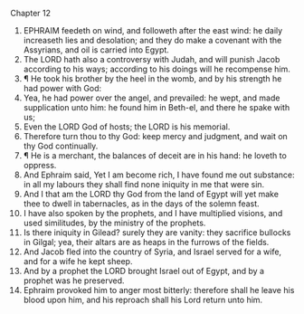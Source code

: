 

Chapter 12

1. EPHRAIM feedeth on wind, and followeth after the east wind: he daily increaseth lies and desolation; and they do make a covenant with the Assyrians, and oil is carried into Egypt.
2. The LORD hath also a controversy with Judah, and will punish Jacob according to his ways; according to his doings will he recompense him.
3. ¶ He took his brother by the heel in the womb, and by his strength he had power with God:
4. Yea, he had power over the angel, and prevailed: he wept, and made supplication unto him: he found him in Beth-el, and there he spake with us;
5. Even the LORD God of hosts; the LORD is his memorial.
6. Therefore turn thou to thy God: keep mercy and judgment, and wait on thy God continually.
7. ¶ He is a merchant, the balances of deceit are in his hand: he loveth to oppress.
8. And Ephraim said, Yet I am become rich, I have found me out substance: in all my labours they shall find none iniquity in me that were sin.
9. And I that am the LORD thy God from the land of Egypt will yet make thee to dwell in tabernacles, as in the days of the solemn feast.
10. I have also spoken by the prophets, and I have multiplied visions, and used similitudes, by the ministry of the prophets.
11. Is there iniquity in Gilead?  surely they are vanity: they sacrifice bullocks in Gilgal; yea, their altars are as heaps in the furrows of the fields.
12. And Jacob fled into the country of Syria, and Israel served for a wife, and for a wife he kept sheep.
13. And by a prophet the LORD brought Israel out of Egypt, and by a prophet was he preserved.
14. Ephraim provoked him to anger most bitterly: therefore shall he leave his blood upon him, and his reproach shall his Lord return unto him.

